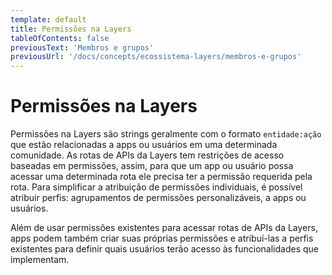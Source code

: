 ```yaml
---
template: default
title: Permissões na Layers
tableOfContents: false
previousText: 'Membros e grupos'
previousUrl: '/docs/concepts/ecossistema-layers/membros-e-grupos'
---
```


# Permissões na Layers

Permissões na Layers são strings geralmente com o formato `entidade:ação` que estão relacionadas a apps ou usuários em uma determinada comunidade. As rotas de APIs da Layers tem restrições de acesso baseadas em permissões, assim, para que um app ou usuário possa acessar uma determinada rota ele precisa ter a permissão requerida pela rota. Para simplificar a atribuição de permissões individuais, é possível atribuir perfis: agrupamentos de permissões personalizáveis, a apps ou usuários.

Além de usar permissões existentes para acessar rotas de APIs da Layers, apps podem também criar suas próprias permissões e atribuí-las a perfis existentes para definir quais usuários terão acesso às funcionalidades que implementam.